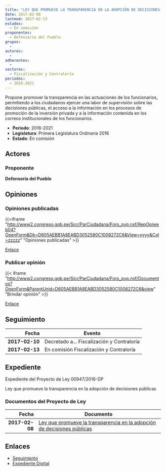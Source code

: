 ```yaml
---
title: "LEY QUE PROMUEVE LA TRANSPARENCIA EN LA ADOPCIÓN DE DECISIONES PÚBLICAS"
date: 2017-02-08
lastmod: 2017-02-13
estados: 
  - En comisión
proponentes: 
  - Defensoría del Pueblo
grupos: 
  - 
autores: 
  - 
adherentes: 
  - 
sectores: 
  - Fiscalización y Contraloría
periodos: 
  - 2016-2021
---
```


Propone promover la transparencia en las actuaciones de los funcionarios, permitiendo a los ciudadanos ejercer una labor de supervisión sobre las decisiones públicas, el acceso a la información en los procesos de promoción de la inversión privada y a la información contenida en los correos institucionales de los funcionarios.

- **Periodo**: 2016-2021
- **Legislatura**: Primera Legislatura Ordinaria 2016
- **Estado**: En comisión

## Actores

### Proponente

**Defensoría del Pueblo**


## Opiniones

### Opiniones publicadas

{{<iframe "http://www2.congreso.gob.pe/Sicr/ParCiudadana/Foro_pvp.nsf/RepOpiweb04?OpenForm&Db=D605AEBB1A8EABD3052580C1008272C6&View=yyyy&Col=zzzzz" "Opiniones publicadas" >}}

[Enlace](http://www2.congreso.gob.pe/Sicr/ParCiudadana/Foro_pvp.nsf/RepOpiweb04?OpenForm&Db=D605AEBB1A8EABD3052580C1008272C6&View=yyyy&Col=zzzzz)
### Publicar opinión

{{< iframe "http://www2.congreso.gob.pe/Sicr/ParCiudadana/Foro_pvp.nsf/Documentos?OpenForm&ParentUnid=D605AEBB1A8EABD3052580C1008272C6&view" "Brindar opinión" >}}

[Enlace](http://www2.congreso.gob.pe/Sicr/ParCiudadana/Foro_pvp.nsf/Documentos?OpenForm&ParentUnid=D605AEBB1A8EABD3052580C1008272C6&view)

## Seguimiento

| Fecha | Evento |
|------:|--------|
| **2017-02-10** | Decretado a... Fiscalización y Contraloría|
| **2017-02-13** | En comisión Fiscalización y Contraloría|


## Expediente

Expediente del Proyecto de Ley 00947/2016-DP

Ley que promueve la transparencia en la adopción de decisiones públicas


### Documentos del Proyecto de Ley

| Fecha | Documento |
|------:|--------|
| **2017-02-08** | [Ley que promueve la transparencia en la adopción de decisiones públicas](http://www.leyes.congreso.gob.pe/Documentos/2016_2021/Proyectos_de_Ley_y_de_Resoluciones_Legislativas/PL0094720170208.pdf) |

## Enlaces 

- [Seguimiento](http://www2.congreso.gob.pe/Sicr/TraDocEstProc/CLProLey2016.nsf/f7fff46988ca05b1052578e100829cc7/d061329df1eb77af052580c1008294c0?OpenDocument)
- [Expediente Digital](http://www2.congreso.gob.pe/Sicr/TraDocEstProc/CLProLey2016.nsf/f7fff46988ca05b1052578e100829cc7/d061329df1eb77af052580c1008294c0?OpenDocument&Click=05257FB7005EB655.eb71d0cf91d8294e05256cdf006b5706/$Body/0.1C6C)
